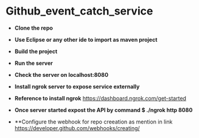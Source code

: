 # Github_event_catch_service

* **Clone the repo**

* **Use Eclipse or any other ide to import as maven project**

* **Build the project**

* **Run the server**

* **Check the server on localhost:8080**

* **Install ngrok server to expose service externally**

* **Reference to install ngrok** https://dashboard.ngrok.com/get-started

* **Once server started expost the API by command $ ./ngrok http 8080**
 
* **Configure the webhook for repo creeation as mention in link https://developer.github.com/webhooks/creating/
